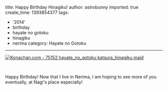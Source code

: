 title: Happy Birthday Hinagiku!
author: astrobunny
imported: true
create_time: 1393854377
tags:
- '2014'
- birthday
- hayate no gotoku
- hinagiku
- nerima
category: Hayate no Gotoku
---
 [![Konachan.com - 75152 hayate_no_gotoku katsura_hinagiku maid](wp-uploads/2014/03/Konachan.com-75152-hayate_no_gotoku-katsura_hinagiku-maid-500x312.jpg)](/images/wp-uploads/2014/03/Konachan.com-75152-hayate_no_gotoku-katsura_hinagiku-maid.jpg)  
  
&nbsp;  
  
Happy Birthday! Now that I live in Nerima, I am hoping to see more of you eventually, at Nagi's place especially!
